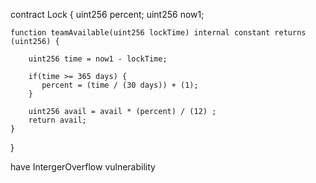 contract Lock {
    uint256 percent;
    uint256 now1;

    function teamAvailable(uint256 lockTime) internal constant returns (uint256) {

        uint256 time = now1 - lockTime;

        if(time >= 365 days) {
           percent = (time / (30 days)) + (1);
        }

        uint256 avail = avail * (percent) / (12) ;
        return avail;
    }
}

have IntergerOverflow vulnerability